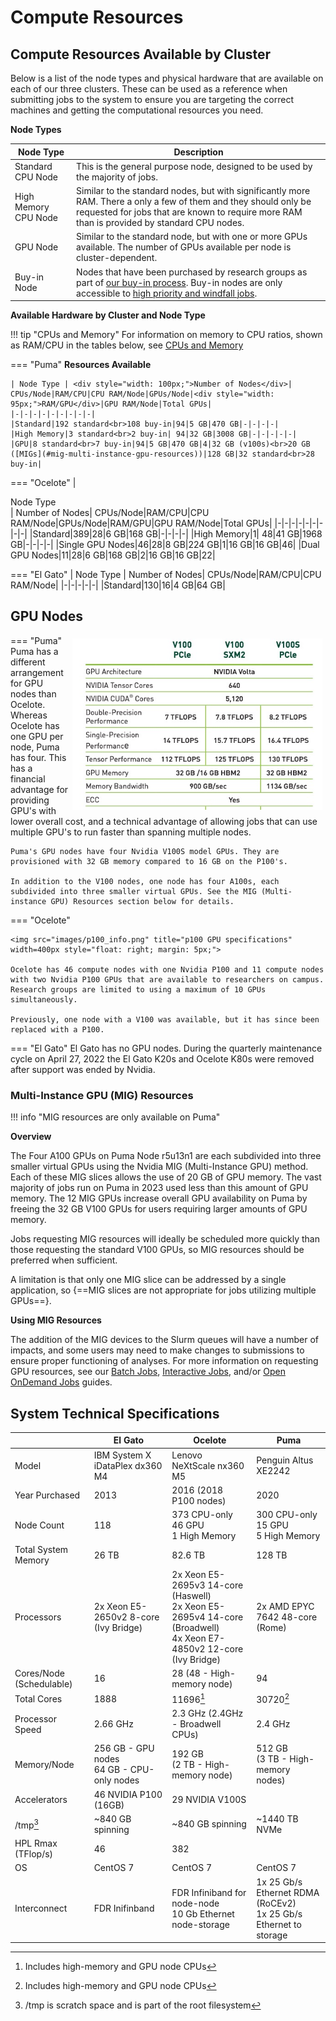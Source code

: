 # Compute Resources

## Compute Resources Available by Cluster

Below is a list of the node types and physical hardware that are available on each of our three clusters. These can be used as a reference when submitting jobs to the system to ensure you are targeting the correct machines and getting the computational resources you need.

**Node Types**

|Node Type|Description|
|-|-|
|Standard CPU Node|This is the general purpose node, designed to be used by the majority of jobs.|
|High Memory CPU Node|Similar to the standard nodes, but with significantly more RAM. There a only a few of them and they should only be requested for jobs that are known to require more RAM than is provided by standard CPU nodes.|
|GPU Node|Similar to the standard node, but with one or more GPUs available. The number of GPUs available per node is cluster-dependent.|
|Buy-in Node|Nodes that have been purchased by research groups as part of [our buy-in process](../../policies/buy_in/). Buy-in nodes are only accessible to [high priority and windfall jobs](../allocations/).|

**Available Hardware by Cluster and Node Type**

!!! tip "CPUs and Memory"
    For information on memory to CPU ratios, shown as RAM/CPU in the tables below, see [CPUs and Memory](../../running_jobs/cpus_and_memory/)

=== "Puma"
    **Resources Available**
    
    | Node Type | <div style="width: 100px;">Number of Nodes</div>| CPUs/Node|RAM/CPU|CPU RAM/Node|GPUs/Node|<div style="width: 95px;">RAM/GPU</div>|GPU RAM/Node|Total GPUs|
    |-|-|-|-|-|-|-|-|-|
    |Standard|192 standard<br>108 buy-in|94|5 GB|470 GB|-|-|-|-|
    |High Memory|3 standard<br>2 buy-in| 94|32 GB|3008 GB|-|-|-|-|-|
    |GPU|8 standard<br>7 buy-in|94|5 GB|470 GB|4|32 GB (v100s)<br>20 GB ([MIGs](#mig-multi-instance-gpu-resources))|128 GB|32 standard<br>28 buy-in|
    
    
=== "Ocelote"
    | <div style="width: 120px;">Node Type</div> | Number of Nodes| CPUs/Node|RAM/CPU|CPU RAM/Node|GPUs/Node|RAM/GPU|GPU RAM/Node|Total GPUs|
    |-|-|-|-|-|-|-|-|-|
    |Standard|389|28|6 GB|168 GB|-|-|-|-|
    |High Memory|1| 48|41 GB|1968 GB|-|-|-|-|
    |Single GPU Nodes|46|28|8 GB|224 GB|1|16 GB|16 GB|46|
    |Dual GPU Nodes|11|28|6 GB|168 GB|2|16 GB|16 GB|22|
    
=== "El Gato"
    | Node Type | Number of Nodes| CPUs/Node|RAM/CPU|CPU RAM/Node|
    |-|-|-|-|-|
    |Standard|130|16|4 GB|64 GB|

## GPU Nodes


=== "Puma"
    <img src="images/v100_info.jpg" title="v100 GPU specifications" width=400px style="float: right; margin: 5px;">
    Puma has a different arrangement for GPU nodes than Ocelote. Whereas Ocelote has one GPU per node, Puma has four. This has a financial advantage for providing GPU's with lower overall cost, and a technical advantage of allowing jobs that can use multiple GPU's to run faster than spanning multiple nodes.
    
    Puma's GPU nodes have four Nvidia V100S model GPUs. They are provisioned with 32 GB memory compared to 16 GB on the P100's.  

    In addition to the V100 nodes, one node has four A100s, each subdivided into three smaller virtual GPUs. See the MIG (Multi-instance GPU) Resources section below for details. 


=== "Ocelote"

    <img src="images/p100_info.png" title="p100 GPU specifications" width=400px style="float: right; margin: 5px;">

    Ocelote has 46 compute nodes with one Nvidia P100 and 11 compute nodes with two Nvidia P100 GPUs that are available to researchers on campus. Research groups are limited to using a maximum of 10 GPUs simultaneously. 

    Previously, one node with a V100 was available, but it has since been replaced with a P100. 

=== "El Gato"
    El Gato has no GPU nodes. During the quarterly maintenance cycle on April 27, 2022 the El Gato K20s and Ocelote K80s were removed after support was ended by Nvidia.





### Multi-Instance GPU (MIG) Resources

!!! info "MIG resources are only available on Puma"

**Overview**

The Four A100 GPUs on Puma Node r5u13n1 are each subdivided into three smaller virtual GPUs using the Nvidia MIG (Multi-Instance GPU) method.  Each of these MIG slices allows the use of 20 GB of GPU memory. The vast majority of jobs run on Puma in 2023 used less than this amount of GPU memory. The 12 MIG GPUs increase overall GPU availability on Puma by freeing the 32 GB V100 GPUs for users requiring larger amounts of GPU memory.

Jobs requesting MIG resources will ideally be scheduled more quickly than those requesting the standard V100 GPUs, so MIG resources should be preferred when sufficient.

A limitation is that only one MIG slice can be addressed by a single application, so {==MIG slices are not appropriate for jobs utilizing multiple GPUs==}.

**Using MIG Resources** 

The addition of the MIG devices to the Slurm queues will have a number of impacts, and some users may need to make changes to submissions to ensure proper functioning of analyses. For more information on requesting GPU resources, see our [Batch Jobs](../../running_jobs/batch_jobs/batch_directives/#gpus), [Interactive Jobs](../../running_jobs/interactive_jobs/), and/or [Open OnDemand Jobs](../../running_jobs/open_on_demand/) guides. 



## System Technical Specifications

||El Gato|Ocelote|Puma|
|-|-|-|-|
|Model|IBM System X iDataPlex dx360 M4|Lenovo NeXtScale nx360 M5|Penguin Altus XE2242|
|Year Purchased|2013|2016 (2018 P100 nodes)|2020|
|Node Count|118|373 CPU-only<br>46 GPU<br>1 High Memory|300 CPU-only<br>15 GPU<br>5 High Memory<br>|
|Total System Memory|26 TB|82.6 TB|128 TB|
|Processors|2x Xeon E5-2650v2 8-core (Ivy Bridge)|2x Xeon E5-2695v3 14-core (Haswell)<br>2x Xeon E5-2695v4 14-core (Broadwell)<br>4x Xeon E7-4850v2 12-core (Ivy Bridge)|2x AMD EPYC 7642 48-core (Rome)|
|Cores/Node (Schedulable)|16|28 (48 - High-memory node)|94|
|Total Cores|1888|11696[^1]|30720[^1]|
|Processor Speed|2.66 GHz|2.3 GHz (2.4GHz - Broadwell CPUs)|2.4 GHz|
|Memory/Node|256 GB - GPU nodes<br>64 GB - CPU-only nodes|192 GB<br>(2 TB - High-memory node)|512 GB<br>(3 TB - High-memory nodes)|
|Accelerators|46 NVIDIA P100 (16GB)|29 NVIDIA V100S|
|/tmp[^2]|~840 GB spinning|~840 GB spinning|~1440 TB NVMe|
|HPL Rmax (TFlop/s)|46|382||
|OS|CentOS 7|CentOS 7|CentOS 7|
|Interconnect|FDR Inifinband|FDR Infiniband for node-node<br>10 Gb Ethernet node-storage|1x 25 Gb/s Ethernet RDMA (RoCEv2)<br>1x 25 Gb/s Ethernet to storage|


[^1]: Includes high-memory and GPU node CPUs
[^2]: /tmp is scratch space and is part of the root filesystem
